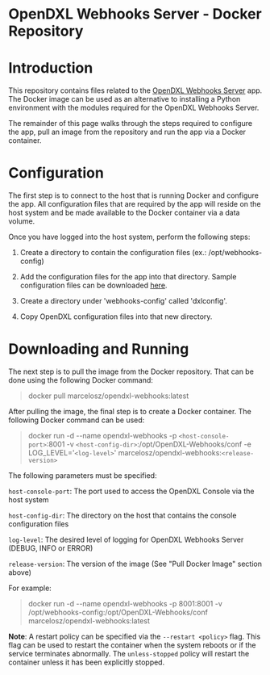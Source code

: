 # OpenDXL Webhooks Server - Docker Repository

Introduction
============

This repository contains files related to the [OpenDXL Webhooks Server](https://github.com/marcelosz/OpenDXL-Webhooks) app. The Docker image can be used as an alternative to installing a Python environment with the modules required for the OpenDXL Webhooks Server.

The remainder of this page walks through the steps required to configure the app, pull an image from the repository and run the app via a Docker container.

Configuration
=============

The first step is to connect to the host that is running Docker and configure the app. All configuration files that are required by the app will reside on the host system and be made available to the Docker container via a data volume.

Once you have logged into the host system, perform the following steps:

1. Create a directory to contain the configuration files (ex.: /opt/webhooks-config)

2. Add the configuration files for the app into that directory. Sample configuration files can be downloaded [here](https://github.com/marcelosz/OpenDXL-Webhooks/tree/master/conf).

3. Create a directory under 'webhooks-config' called 'dxlconfig'.

4. Copy OpenDXL configuration files into that new directory.

Downloading and Running
===

The next step is to pull the image from the Docker repository. That can be done using the following Docker command:

> docker pull marcelosz/opendxl-webhooks:latest

After pulling the image, the final step is to create a Docker container. The following Docker command can be used:

> docker run -d --name opendxl-webhooks -p `<host-console-port>`:8001 -v `<host-config-dir>`:/opt/OpenDXL-Webhooks/conf -e LOG_LEVEL='`<log-level>`' marcelosz/opendxl-webhooks:`<release-version>`

The following parameters must be specified:

`host-console-port`: The port used to access the OpenDXL Console via the host system

`host-config-dir`: The directory on the host that contains the console configuration files

`log-level`: The desired level of logging for OpenDXL Webhooks Server (DEBUG, INFO or ERROR)

`release-version`: The version of the image (See "Pull Docker Image" section above)

For example:

> docker run -d --name opendxl-webhooks -p 8001:8001 -v /opt/webhooks-config:/opt/OpenDXL-Webhooks/conf marcelosz/opendxl-webhooks:latest

**Note**: A restart policy can be specified via the `--restart <policy>` flag. This flag can be used to restart the container when the system reboots or if the service terminates abnormally. The `unless-stopped` policy will restart the container unless it has been explicitly stopped.
